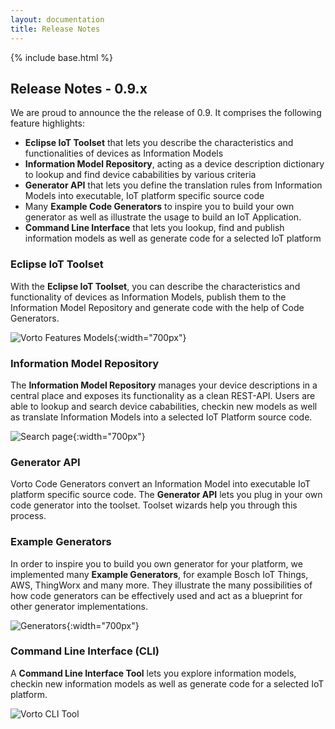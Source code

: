 ```yaml
---
layout: documentation
title: Release Notes
---
```

{% include base.html %}
## Release Notes - 0.9.x

We are proud to announce the the release of 0.9. 
It comprises the following feature highlights:

- **Eclipse IoT Toolset** that lets you describe the characteristics and functionalities of devices as Information Models
- **Information Model Repository**, acting as a device description dictionary to lookup and find device cababilities by various criteria
- **Generator API** that lets you define the translation rules from Information Models into executable, IoT platform specific source code
- Many **Example Code Generators** to inspire you to build your own generator as well as illustrate the usage to build an IoT Application.
- **Command Line Interface** that lets you lookup, find and publish information models as well as generate code for a selected IoT platform

### Eclipse IoT Toolset

With the **Eclipse IoT Toolset**, you can describe the characteristics and functionality of devices as Information Models, publish them to the Information Model Repository and generate code with the help of Code Generators.
  
  ![Vorto Features Models]({{base}}/img/documentation/vorto_features_models.png){:width="700px"}
  
### Information Model Repository

The **Information Model Repository** manages your device descriptions in a central place and exposes its functionality as a clean REST-API. Users are able to lookup and search device cababilities, checkin new models as well as translate Information Models into a selected IoT Platform source code.
     
  ![Search page]({{base}}/img/documentation/vorto_repository_search.png){:width="700px"}
  
### Generator API

Vorto Code Generators convert an Information Model into executable IoT platform specific source code. The **Generator API** lets you plug in your own code generator into the toolset. Toolset wizards help you through this process.
  
### Example Generators

In order to inspire you to build you own generator for your platform, we implemented many **Example Generators**, for example Bosch IoT Things, AWS, ThingWorx and many more. They illustrate the many possibilities of how code generators can be effectively used and act as a blueprint for other generator implementations.
  
  ![Generators]({{base}}/img/documentation/vorto_repository_generators.png){:width="700px"}
  
### Command Line Interface (CLI)

A **Command Line Interface Tool** lets you explore information models, checkin new information models as well as generate code for a selected IoT platform. 
  
  ![Vorto CLI Tool]({{base}}/img/documentation/vorto_features_cli_tool.png)
  

